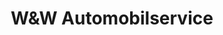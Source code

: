 ---
title: "W&W Automobilservice"
url: /ober-hilbersheim/wundw-automobilservice/
shop: Autowerkstatt
---